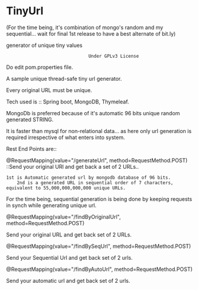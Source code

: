 # TinyUrl
 (For the time being, it's combination of mongo's random and my sequential... wait for final 1st release to have a best alternate of bit.ly)
 
 generator of unique tiny values
 
          						   Under GPLv3 License

Do edit pom.properties file.

A sample unique thread-safe tiny url generator.

Every original URL must be unique.

Tech used is :: Spring boot, MongoDB, Thymeleaf.

MongoDb is preferred because of it's automatic 96 bits unique random generated STRING.

It is faster than mysql for non-relational data... as here only url generation is required irrespective of what enters into system.

Rest End Points are:: 

@RequestMapping(value="/generateUrl", method=RequestMethod.POST)
::Send your original URl and get back a set of 2 URLs.. 

	1st is Automatic generated url by mongodb database of 96 bits.
        2nd is a generated URL in sequential order of 7 characters, equivalent to 55,000,000,000,000 unique URLs.
	
For the time being, sequential generation is being done by keeping requests in synch while generating unique url.

@RequestMapping(value="/findByOriginalUrl", method=RequestMethod.POST)

Send your original URL and get back set of 2 URLs. 

@RequestMapping(value="/findBySeqUrl", method=RequestMethod.POST)

Send your Sequential Url and get back set of 2 urls.


@RequestMapping(value="/findByAutoUrl", method=RequestMethod.POST)

Send your automatic url and get back set of 2 urls.
